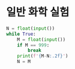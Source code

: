 # 일반 화학 실험

```python
N = float(input())
while True:
    M = float(input())
    if M == 999:
        break
    print(f'{M-N:.2f}')
    N = M
```
